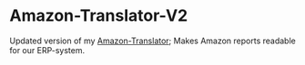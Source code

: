 # Amazon-Translator-V2
Updated version of my [Amazon-Translator](https://github.com/ADarkHero/Amazon-Translator); Makes Amazon reports readable for our ERP-system.
